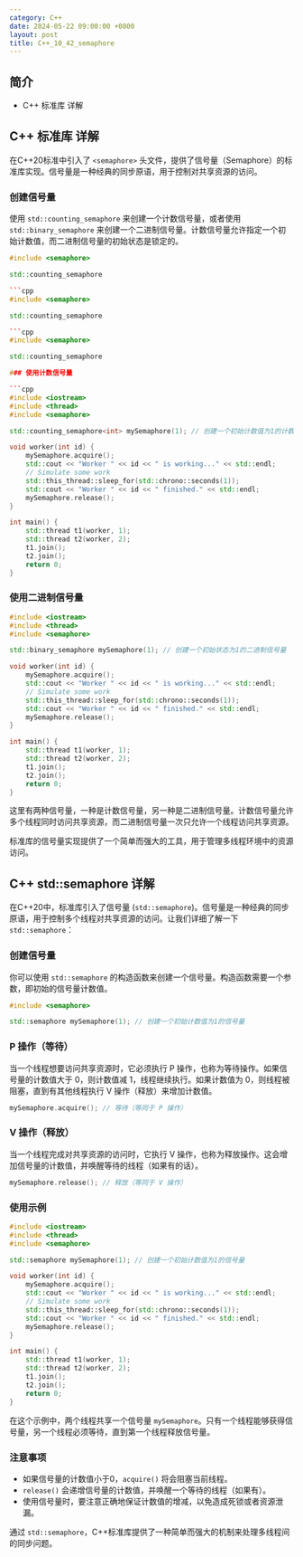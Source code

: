 ```yaml
---
category: C++
date: 2024-05-22 09:00:00 +0800
layout: post
title: C++_10_42_semaphore
---
```

## 简介

+ C++ <semaphore>标准库 详解

## C++ <semaphore>标准库 详解

在C++20标准中引入了 `<semaphore>` 头文件，提供了信号量（Semaphore）的标准库实现。信号量是一种经典的同步原语，用于控制对共享资源的访问。

### 创建信号量

使用 `std::counting_semaphore` 来创建一个计数信号量，或者使用 `std::binary_semaphore` 来创建一个二进制信号量。计数信号量允许指定一个初始计数值，而二进制信号量的初始状态是锁定的。

```cpp
#include <semaphore>

std::counting_semaphore

```cpp
#include <semaphore>

std::counting_semaphore

```cpp
#include <semaphore>

std::counting_semaphore

### 使用计数信号量

```cpp
#include <iostream>
#include <thread>
#include <semaphore>

std::counting_semaphore<int> mySemaphore(1); // 创建一个初始计数值为1的计数信号量

void worker(int id) {
    mySemaphore.acquire();
    std::cout << "Worker " << id << " is working..." << std::endl;
    // Simulate some work
    std::this_thread::sleep_for(std::chrono::seconds(1));
    std::cout << "Worker " << id << " finished." << std::endl;
    mySemaphore.release();
}

int main() {
    std::thread t1(worker, 1);
    std::thread t2(worker, 2);
    t1.join();
    t2.join();
    return 0;
}
```

### 使用二进制信号量

```cpp
#include <iostream>
#include <thread>
#include <semaphore>

std::binary_semaphore mySemaphore(1); // 创建一个初始状态为1的二进制信号量

void worker(int id) {
    mySemaphore.acquire();
    std::cout << "Worker " << id << " is working..." << std::endl;
    // Simulate some work
    std::this_thread::sleep_for(std::chrono::seconds(1));
    std::cout << "Worker " << id << " finished." << std::endl;
    mySemaphore.release();
}

int main() {
    std::thread t1(worker, 1);
    std::thread t2(worker, 2);
    t1.join();
    t2.join();
    return 0;
}
```

这里有两种信号量，一种是计数信号量，另一种是二进制信号量。计数信号量允许多个线程同时访问共享资源，而二进制信号量一次只允许一个线程访问共享资源。

标准库的信号量实现提供了一个简单而强大的工具，用于管理多线程环境中的资源访问。

## C++ std::semaphore 详解

在C++20中，标准库引入了信号量 (`std::semaphore`)。信号量是一种经典的同步原语，用于控制多个线程对共享资源的访问。让我们详细了解一下 `std::semaphore`：

### 创建信号量

你可以使用 `std::semaphore` 的构造函数来创建一个信号量。构造函数需要一个参数，即初始的信号量计数值。

```cpp
#include <semaphore>

std::semaphore mySemaphore(1); // 创建一个初始计数值为1的信号量
```

### P 操作（等待）

当一个线程想要访问共享资源时，它必须执行 P 操作，也称为等待操作。如果信号量的计数值大于 0，则计数值减 1，线程继续执行。如果计数值为 0，则线程被阻塞，直到有其他线程执行 V 操作（释放）来增加计数值。

```cpp
mySemaphore.acquire(); // 等待（等同于 P 操作）
```

### V 操作（释放）

当一个线程完成对共享资源的访问时，它执行 V 操作，也称为释放操作。这会增加信号量的计数值，并唤醒等待的线程（如果有的话）。

```cpp
mySemaphore.release(); // 释放（等同于 V 操作）
```

### 使用示例

```cpp
#include <iostream>
#include <thread>
#include <semaphore>

std::semaphore mySemaphore(1); // 创建一个初始计数值为1的信号量

void worker(int id) {
    mySemaphore.acquire();
    std::cout << "Worker " << id << " is working..." << std::endl;
    // Simulate some work
    std::this_thread::sleep_for(std::chrono::seconds(1));
    std::cout << "Worker " << id << " finished." << std::endl;
    mySemaphore.release();
}

int main() {
    std::thread t1(worker, 1);
    std::thread t2(worker, 2);
    t1.join();
    t2.join();
    return 0;
}
```

在这个示例中，两个线程共享一个信号量 `mySemaphore`。只有一个线程能够获得信号量，另一个线程必须等待，直到第一个线程释放信号量。

### 注意事项

- 如果信号量的计数值小于0，`acquire()` 将会阻塞当前线程。
- `release()` 会递增信号量的计数值，并唤醒一个等待的线程（如果有）。
- 使用信号量时，要注意正确地保证计数值的增减，以免造成死锁或者资源泄漏。

通过 `std::semaphore`，C++标准库提供了一种简单而强大的机制来处理多线程间的同步问题。